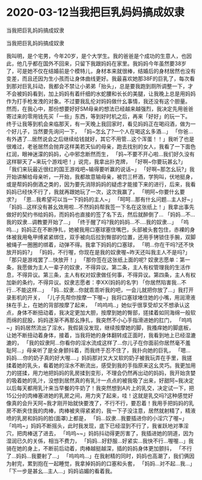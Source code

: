 # 2020-03-12当我把巨乳妈妈搞成奴隶



当我把巨乳妈妈搞成奴隶



当我把巨乳妈妈搞成奴隶


我叫明，是个宅男，今年20岁，是个大学生。我的爸爸是个成功的生意人，也因此，他几乎都在国外不回来，只留下我跟妈妈在家里。我妈妈今年虽然要38岁了，可是她不仅在结婚前是个模特儿，身材本来就很棒，结婚后的身材居然也没有变差，而且还因为生小孩而让身体曲线更好。我最喜欢她那38F的巨乳了，每次看到那对巨乳抖动，我都会不禁让小弟弟「抬头」，总是要我跑到厕所调整一下，才不会被妈妈看到，加上妈妈有着纤细的水蛇腰和长长的美腿，让我晚上总是用妈妈作为打手枪发洩的对象。不过要我乱伦对妈妈做什幺事情，我还没有这个胆量。 然而，在我心中，那份想要好好SM母亲的想法已经越来越强烈，我决定先用爸爸寄过来的零用钱先买「一些」东西，等到好时机之后，再来「好好」的玩一下。  终于让我等到机会来临那天，有一天晚上我回家时，看见妈妈正在喝闷酒，做为一个好儿子，当然要先询问一下， 「妈~怎幺了?一个人在喝这幺多酒…」 「你爸…有外遇了…居然说会之后继续给钱就好，其它不用管…这个浑蛋！！」我听了也是很难过，老爸居然会抛弃这样美若天仙的母亲，跑去找别的女人，我看了一下面色红润，眼神迷濛的妈妈，心中邪念断然而生， 「妈~不要不开心啦...我们好久没有这样聊天了~来玩个游戏吧！」说完，我拿出扑克牌， 「好啊~你要玩甚幺?」 「我们来玩最近很红的国王游戏吧~输得要听赢的说话~」 「好啊~那怎幺玩?」我开始讲解给母亲听，一开始，我都故意输母亲，被罚三杯酒，学狗叫，伏地挺身，或是帮妈妈倒酒之类的，因为要先消除妈妈的疑虑才能接下来的进行，后来，我看妈妈已经快不行了，我就再跟她玩了一次，这次我赢了， 「明阿~你要什幺要求?」 「恩…我希望可以当一下妈妈的主人~」 「呵呵…那有什幺问题…主人好~」 「妈妈…这样没有甚幺效用啦…不然妈妈帮我签一下名在这张纸上！」我拿出事先做好的契约书给妈妈，而妈妈也直接的签了名下去，然后就醉倒了… 「妈妈…不…我的奴隶…调教要开始了…」   「终于醒了吗?我的妈妈…不….我的奴隶…」 「呜呜…」妈妈正在不断挣扎，她被我用口塞球塞住嘴巴，头部被头套包住，赤裸的身体被我用龟甲缚紧紧绑住，双手被向后拉到臀部的位置，还用手铐锁住手腕，双脚被绳子一圈圈的绑着，动弹不得。我拿下妈妈的口塞球， 「明…你在干吗?还不快放开妈妈?」 「妈妈，不行喔，你现在是我的奴隶喔~昨天还叫我主人不是吗?」 「那只是游戏罢了…快放开！」 「那你签在这张纸上面的呢? 奴隶志愿单：第一条，我愿做为主人一辈子的奴隶，不得异议。第二条，主人有权管理我的生活作息，不得异议。第三条，主人有权对奴隶做任何事，不得异议。第四条，主人有权加新的条约，不得异议。奴隶志愿者：李XX(妈妈的名字) 「你居然陷害我…不行…不能这样…」 「妈...奴隶...你就乖乖听我的吧，一会儿就把你放了…」我打开录影机的开关， 「儿子先帮你按摩一下喔~」我将口塞球堵住她的小嘴，用润滑液抹在手上，在她的背部按摩了起来， 「呜呜呜..」她似乎很享受却又不想承认这点，身体不断扭动着，我决定更加大胆，按摩到她的臀部，搓揉着如同海绵一般软而绵的屁股，妈妈逐渐不再那幺挣扎，我突然不小心手指滑进她的肛门， 「呜呜~」妈妈居然流出了淫水，我假装没发现，继续按摩她的脚，我搔痒她的脚底板，让她不断扭动着身体，接着，当我将她的身体翻转成正面时，我看到地上已经湿漉漉的， 「我的奴隶阿…你看你的淫水流成这样了…你儿子在你面前你居然毫不羞耻阿...」母亲听了是全身颤抖着，而我终于忍不住了，我扑向她的巨乳， 「嗯...妈妈....你的奶子真的好大喔....」妈妈那对又大又软的奶子被我玩弄在手里，我搓揉着她的乳头，看着她的淫水不断流出，感受到我的手指原来这幺灵巧。我更加用力的搓揉，用力地把妈妈的乳房揉到变形，不理会仍然再出动的妈妈，我开始贪婪的吸着她的乳汁，没想到居然真的有乳汁一点点的被我吸了出来，好甜阿~我决定以后每天都用乳汁来当早餐的牛奶了！我突然想到A片上的乳交，决定试一下，把15公分的肉棒塞进她的乳房之间，用力夹了起来，哇！这就是乳交吗?这种感觉好像真的会升天阿~我才刚开始就快要洩了，不行不行，要忍着！我用手把妈妈的乳房不断夹住我的肉棒，肉棒被夹得紧紧的，我一下子没注意，居然就射精了，精液喷的乳房和妈妈的脸(面罩)上都是， 「妈…奴隶…我要插进你的小淫穴了喔~」 「呜呜~」妈妈不断摇头，此时我发现，底下已经湿到不行了，我雀跃地对準淫穴，把肉棒送了进去， 「呜呜~~」妈妈抖动得更厉害了，我插进她的阴道，因为湿润已久的关係，相当不费力， 「妈妈…好舒服...好紧实...我快不行...喔喔…」我骑在她的身上，不断前后动着，肉棒越挺越深，插的妈妈身体更加颤抖， 「不行了…妈妈…我要射了…」 「呜呜呜…」在我射精的同时，妈妈也高潮了，我们俩因为射完，累到抱在一起睡觉，我拿掉妈妈的口塞和头套， 「妈妈…对不起…我…」 「下一步是甚幺…主人…」妈妈谄媚的看着我。
            

